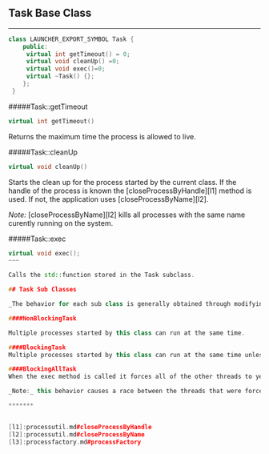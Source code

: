 ## Task Base Class 


********
~~~cpp 
class LAUNCHER_EXPORT_SYMBOL Task {
    public:
     virtual int getTimeout() = 0;
     virtual void cleanUp() =0;
     virtual void exec()=0;
     virtual ~Task() {};
    };	
 }
~~~
#####Task::getTimeout
~~~cpp
virtual int getTimeout()
~~~
  Returns the maximum time the process is allowed to live. 

#####Task::cleanUp
~~~cpp
virtual void cleanUp()
~~~

Starts the clean up for the process started by the current class. If the handle of the process is known the [closeProcessByHandle][l1] method is used. If not, the application uses [closeProcessByName][l2].

_Note:_ [closeProcessByName][l2] kills all processes with the same name curently running on the system. 

#####Task::exec

~~~~cpp
virtual void exec();
~~~

Calls the std::function stored in the Task subclass. 

## Task Sub Classes

_The behavior for each sub class is generally obtained through modifying the exec class with various mutexes or std::atomic<bool>s_

####NonBlockingTask

Multiple processes started by this class can run at the same time.

####BlockingTask
Multiple processes started by this class can run at the same time unless they use the same resource type. this is specified through the [processFactory][l3] methods.

####BlockingAllTask
When the exec method is called it forces all of the other threads to yeald.

_Note:_ this behavior causes a race between the threads that were forced to yeald. Can not guarantee which thread executes firts. 

*******


[l1]:processutil.md#closeProcessByHandle
[l2]:processutil.md#closeProcessByName
[l3]:processfactory.md#processFactory